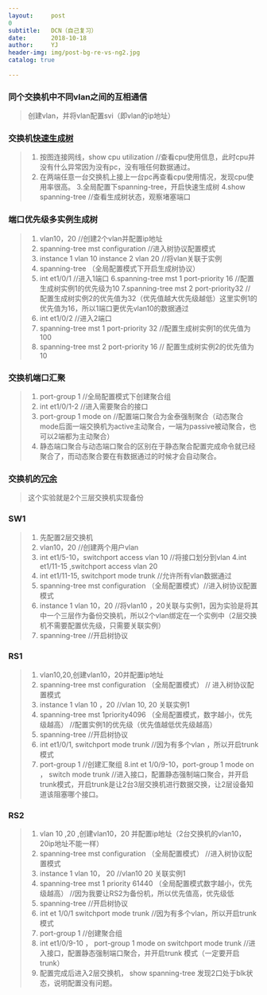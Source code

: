 ```yaml
---
layout:     post
0
subtitle:   DCN（自己复习）
date:       2018-10-18
author:     YJ
header-img: img/post-bg-re-vs-ng2.jpg
catalog: true
    
---
```


### 同个交换机中不同vlan之间的互相通信
> 创建vlan，并将vlan配置svi（即vlan的ip地址）

### 交换机[快速生成树](https://baike.baidu.com/item/快速生成树/2331290)
> 1. 按图连接网线，show cpu utilization //查看cpu使用信息，此时cpu并没有什么异常因为没有pc，没有哦任何数据通过。
> 2. 在两端任意一台交换机上接上一台pc再查看cpu使用情况，发现cpu使用率很高。
> 3.全局配置下spanning-tree，开启快速生成树
> 4.show spanning-tree  //查看生成树状态，观察堵塞端口

### 端口优先级多实例生成树
>1. vlan10，20 //创建2个vlan并配置ip地址
>2. spanning-tree mst configuration  //进入树协议配置模式
>3. instance 1 vlan 10 instance 2 vlan 20 //将vlan关联于实例
>4. spanning-tree （全局配置模式下开启生成树协议）
>5. int et1/0/1 //进入1端口
>6.spanning-tree mst 1 port-priority 16  //配置生成树实例1的优先级为10
>7.spanning-tree mst 2 port-priority32 // 配置生成树实例2的优先值为32（优先值越大优先级越低）这里实例1的优先值为16，所以1端口更优先vlan10的数据通过
>8. int et1/0/2   //进入2端口
>9. spanning-tree mst 1 port-priority 32  //配置生成树实例1的优先值为100
>10. spanning-tree mst 2 port-priority 16  // 配置生成树实例2的优先值为10

### 交换机端口汇聚
>1. port-group 1  //全局配置模式下创建聚合组
>2. int et1/0/1-2  //进入需要聚合的接口
>3. port-group 1 mode on  //配置端口聚合为金泰强制聚合（动态聚合mode后面一端交换机为active主动聚合，一端为passive被动聚合，也可以2端都为主动聚合）
>4. 静态端口聚合与动态端口聚合的区别在于静态聚合配置完成命令就已经聚合了，而动态聚合要在有数据通过的时候才会自动聚合。

### 交换机的[冗余](https://zhidao.baidu.com/question/26879708.html)

>这个实验就是2个三层交换机实现备份

### SW1
>1. 先配置2层交换机
>2. vlan10，20 //创建两个用户vlan
>3. int et1/5-10，switchport access vlan 10   //将接口划分到vlan
>4.int et1/11-15 ,switchport access vlan 20
>5. int et1/11-15, switchport mode trunk //允许所有vlan数据通过
>6. spanning-tree mst configuration （全局配置模式）//进入树协议配置模式
>7. instance 1 vlan 10，20 //将vlan10 ，20关联与实例1，因为实验是将其中一个三层作为备份交换机，所以2个vlan绑定在一个实例中（2层交换机不需要配置优先级，只需要关联实例）
>8. spanning-tree  //开启树协议

### RS1
>1. vlan10,20,创建vlan10，20并配置ip地址
>2. spanning-tree mst configuration （全局配置模式） // 进入树协议配置模式
>3. instance 1 vlan 10 ，20  //vlan 10, 20 关联实例1
>4. spanning-tree mst 1priority4096 （全局配置模式，数字越小，优先级越高） //配置实例1的优先级（优先值越低优先级越高）
>5. spanning-tree  //开启树协议
>6. int et1/0/1, switchport mode trunk  //因为有多个vlan ，所以开启trunk模式
>7. port-group 1 //创建汇聚组
>8.int et 1/0/9-10，port-group 1 mode on ， switch mode trunk //进入接口，配置静态强制端口聚合，并开启trunk模式，开启trunk是让2台3层交换机进行数据交换，让2层设备知道该阻塞哪个接口。

### RS2
>1. vlan 10 ,20 ,创建vlan10，20 并配置ip地址（2台交换机的vlan10，20ip地址不能一样）
>2. spanning-tree mst configuration （全局配置模式） //进入树协议配置模式
>3. instance 1 vlan 10， 20  //vlan10 20 关联实例1 
>4. spanning-tree mst 1 priority 61440 （全局配置模式数字越小，优先级越高） //因为我要让RS2为备份机，所以优先值高，优先级低
>5. spanning-tree //开启树协议
>6. int et 1/0/1 switchport mode trunk //因为有多个vlan，所以开启trunk模式
>7. port-group 1 //创建聚合组
>8. int et1/0/9-10 ， port-group 1 mode on switchport mode trunk //进入接口，配置静态强制端口聚合，并开启trunk 模式（一定要开启trunk）
>9. 配置完成后进入2层交换机， show spanning-tree 发现2口处于blk状态，说明配置没有问题。